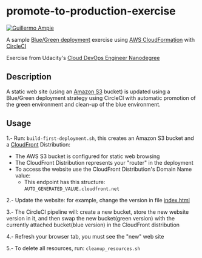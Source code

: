 # promote-to-production-exercise

[![Guillermo Ampie](https://circleci.com/gh/guillermo-ampie/promote-to-production-exercise.svg?style=shield)](https://github.com/guillermo-ampie/promote-to-production-exercise)

A sample [Blue/Green deployment](https://en.wikipedia.org/wiki/Blue-green_deployment) exercise using [AWS CloudFormation](https://aws.amazon.com/cloudformation/) with [CircleCI](https://www.circleci.com/)

Exercise from Udacity's [Cloud DevOps Engineer Nanodegree](https://www.udacity.com/course/cloud-dev-ops-nanodegree--nd9991)

## Description

A static web site (using an [Amazon S3](https://aws.amazon.com/s3/) bucket) is updated using a Blue/Green deployment strategy using CircleCI
with automatic promotion of the green environment and clean-up of the blue environment.

## Usage

1.- Run: `build-first-deployment.sh`, this creates an Amazon S3 bucket and a [CloudFront](https://aws.amazon.com/cloudfront/) Distribution:

* The AWS S3 bucket is configured for static web browsing
* The CloudFront Distribution represents your "router" in the deployment
* To access the website use the CloudFront Distribution's Domain Name value:
  * This endpoint has this structure: `AUTO_GENERATED_VALUE.cloudfront.net`

2.- Update the website: for example, change the version in file [index.html](./index.html)

3.- The CircleCI pipeline will: create a new bucket, store the new website version in it, and then swap the new bucket(green version) with the currently attached bucket(blue version) in the CloudFront distribution

4.- Refresh your browser tab, you must see the "new" web site

5.- To delete all resources, run: `cleanup_resources.sh`
